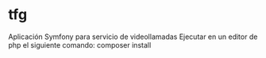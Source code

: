 # tfg
Aplicación Symfony para servicio de videollamadas 
Ejecutar en un editor de php el siguiente comando: composer install
